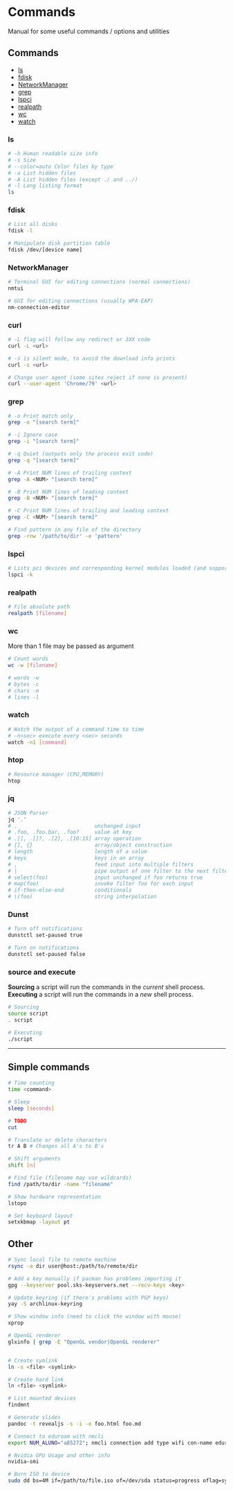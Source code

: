 # Commands

Manual for some useful commands / options and utilities 

## Commands
- [ls](#ls)
- [fdisk](#fdisk)
- [NetworkManager](#NetworkManager)
- [grep](#grep)
- [lspci](#lspci)
- [realpath](#realpath)
- [wc](#wc)
- [watch](#watch)

### ls 
```bash
# -h Human readable size info
# -s Size
# --color=auto Color files by type
# -a List hidden files
# -A List hidden files (except ./ and ../)
# -l Long listing format
ls
```

### fdisk
```bash
# List all disks
fdisk -l

# Manipulate disk partition table
fdisk /dev/[device name]
```

### NetworkManager
```bash
# Terminal GUI for editing connections (normal connections)
nmtui

# GUI for editing connections (usually WPA-EAP)
nm-connection-editor
```


### curl
```bash
# -L flag will follow any redirect or 3XX code
curl -L <url>

# -s is silent mode, to avoid the download info prints
curl -s <url>

# Change user agent (some sites reject if none is present)
curl --user-agent 'Chrome/79' <url>

```

### grep
```bash
# -o Print match only
grep -o "[search term]"

# -i Ignore case
grep -i "[search term]"

# -q Quiet (outputs only the process exit code)
grep -q "[search term]"

# -A Print NUM lines of trailing context
grep -A <NUM> "[search term]"

# -B Print NUM lines of leading context
grep -B <NUM> "[search term]"

# -C Print NUM lines of trailing and leading context
grep -C <NUM> "[search term]"

# Find pattern in any file of the directory
grep -rnw '/path/to/dir' -e 'pattern'
```

### lspci
```bash
# Lists pci devices and corresponding kernel modules loaded (and supported ones)
lspci -k
```

### realpath
```bash
# File absolute path
realpath [filename]
```

### wc
More than 1 file may be passed as argument
```bash
# Count words
wc -w [filename]

# words -w
# bytes -c
# chars -m
# lines -l
```

### watch
```bash
# Watch the output of a command time to time
# -n<sec> execute every <sec> seconds
watch -n1 [command]
```

### htop
```bash
# Resource manager (CPU,MEMORY)
htop
```

### jq
```bash
# JSON Parser
jq '.'
# .                         unchanged input
# .foo, .foo.bar, .foo?     value at key
# .[], .[]?, .[2], .[10:15] array operation
# [], {}                    array/object construction
# length                    length of a value
# keys                      keys in an array
# ,                         feed input into multiple filters
# |                         pipe output of one filter to the next filter
# select(foo)               input unchanged if foo returns true
# map(foo)                  invoke filter foo for each input
# if-then-else-end          conditionals
# \(foo)                    string interpolation
```

### Dunst
```bash
# Turn off notifications
dunstctl set-paused true

# Turn on notifications
dunstctl set-paused false
```


### source and execute

**Sourcing** a script will run the commands in the _current_ shell process. <br/>
**Executing** a script will run the commands in a _new_ shell process.

```bash
# Sourcing
source script
. script

# Executing
./script
```

___
## Simple commands
```bash
# Time counting
time <command>

# Sleep
sleep [seconds]

# TODO
cut

# Translate or delete characters
tr A B # Changes all A's to B's

# Shift arguments
shift [n]

# Find file (filename may use wildcards)
find /path/to/dir -name "filename"

# Show hardware representation
lstopo

# Set keyboard layout
setxkbmap -layout pt
```

## Other
```bash
# Sync local file to remote machine
rsync -a dir user@host:/path/to/remote/dir

# Add a key manually if pacman has problems importing it
gpg --keyserver pool.sks-keyservers.net --recv-keys <key>

# Update keyring (if there's problems with PGP keys)
yay -S archlinux-keyring

# Show window info (need to click the window with mouse)
xprop

# OpenGL renderer
glxinfo | grep -E "OpenGL vendor|OpenGL renderer"


# Create symlink
ln -s <file> <symlink>

# Create hard link
ln <file> <symlink>

# List mounted devices
findmnt

# Generate slides
pandoc -t revealjs -s -i -o foo.html foo.md

# Connect to eduroam with nmcli
export NUM_ALUNO="a85272"; nmcli connection add type wifi con-name eduroam ifname wlp3s0  ssid "eduroam" -- wifi-sec.key-mgmt wpa-eap 802-1x.eap ttls 802-1x.identity $NUM_ALUNO@alunos.uminho.pt 802-1x.phase2-auth  mschapv2

# Nvidia GPU Usage and other info
nvidia-smi

# Burn ISO to device
sudo dd bs=4M if=/path/to/file.iso of=/dev/sda status=progress oflag=sync
```
